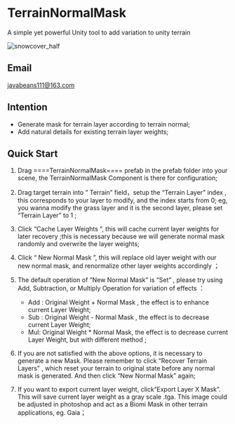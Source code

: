 # TerrainNormalMask
A simple yet powerful Unity tool to add variation to unity terrain

![snowcover_half](https://github.com/user-attachments/assets/ffab80dc-cce8-44e7-82b4-5ef8c0ffb45e)
## Email
javabeans111@163.com

## Intention
* Generate mask for terrain layer according to terrain normal;
* Add natural details for existing terrain layer weights;

## Quick Start
1. Drag ====TerrainNormalMask==== prefab in the prefab folder into your scene,
   the TerrainNormalMask Component is there for configuration;

3. Drag target terrain into ” Terrain” field，setup the “Terrain Layer” index ,
   this corresponds to your layer to modify, and the index starts from 0; 
   eg, you wanna modify the grass layer and it is the second layer, please set
   “Terrain Layer” to 1 ;

5. Click “Cache Layer Weights ”,  this will cache current layer weights for
   later recovery ;this is necessary because we will generate normal mask 
   randomly and overwrite the layer weights;

7. Click “ New Normal Mask ”, this will replace old layer weight with our new
   normal mask, and renormalize other layer weights accordingly ；

9. The default operation of “New Normal Mask” is “Set” , please try using Add,
   Subtraction, or Multiply Operation for variation of effects ：
      * Add : Original Weight + Normal Mask , the effect is to enhance current Layer Weight;
      * Sub : Original Weight - Normal Mask , the effect is to decrease current Layer Weight;
      * Mul: Original Weight * Normal Mask, the effect is to decrease current Layer Weight,
           but with different method ;
11. If you are not satisfied with the above options, it is necessary to generate a new Mask.
    Please remember to click “Recover Terrain Layers” , which reset your terrain to original
    state before any normal mask is generated. And then click “New Normal Mask” again;

13. If you want to export current layer weight, click”Export Layer X Mask”. This will save
    current layer weight as a gray scale .tga. This image could be adjusted in photoshop and
    act as a Biomi Mask in other terrain applications, eg. Gaia；



